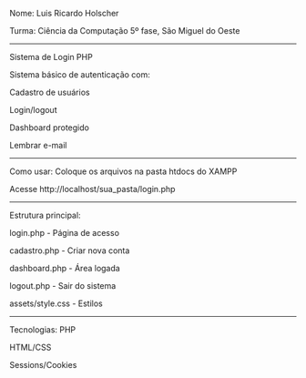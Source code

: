 Nome: Luis Ricardo Holscher

Turma: Ciência da Computação 5º fase, São Miguel do Oeste
____________________________________________________________


Sistema de Login PHP


Sistema básico de autenticação com:

Cadastro de usuários

Login/logout

Dashboard protegido

Lembrar e-mail

____________________________________________________________

Como usar:
Coloque os arquivos na pasta htdocs do XAMPP

Acesse http://localhost/sua_pasta/login.php

____________________________________________________________

Estrutura principal:

login.php - Página de acesso


cadastro.php - Criar nova conta


dashboard.php - Área logada


logout.php - Sair do sistema


assets/style.css - Estilos

____________________________________________________________

Tecnologias:
PHP

HTML/CSS

Sessions/Cookies


